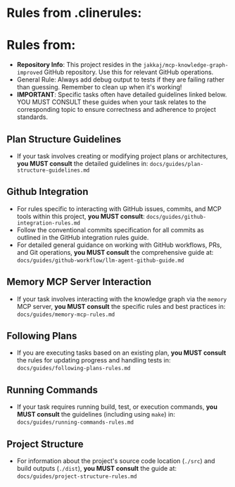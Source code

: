 # Rules from .clinerules:
# Rules from:

- **Repository Info**: This project resides in the `jakkaj/mcp-knowledge-graph-improved` GitHub repository. Use this for relevant GitHub operations.
- General Rule: Always add debug output to tests if they are failing rather than guessing. Remember to clean up when it's working!
- **IMPORTANT**: Specific tasks often have detailed guidelines linked below. YOU MUST CONSULT these guides when your task relates to the corresponding topic to ensure correctness and adherence to project standards.

## Plan Structure Guidelines
- If your task involves creating or modifying project plans or architectures, **you MUST consult** the detailed guidelines in: `docs/guides/plan-structure-guidelines.md`

## Github Integration
- For rules specific to interacting with GitHub issues, commits, and MCP tools within this project, **you MUST consult**: `docs/guides/github-integration-rules.md`
- Follow the conventional commits specification for all commits as outlined in the GitHub integration rules guide.
- For detailed general guidance on working with GitHub workflows, PRs, and Git operations, **you MUST consult** the comprehensive guide at: `docs/guides/github-workflow/llm-agent-github-guide.md`

## Memory MCP Server Interaction
- If your task involves interacting with the knowledge graph via the `memory` MCP server, **you MUST consult** the specific rules and best practices in: `docs/guides/memory-mcp-rules.md`

## Following Plans
- If you are executing tasks based on an existing plan, **you MUST consult** the rules for updating progress and handling tests in: `docs/guides/following-plans-rules.md`

## Running Commands
- If your task requires running build, test, or execution commands, **you MUST consult** the guidelines (including using `make`) in: `docs/guides/running-commands-rules.md`

## Project Structure
- For information about the project's source code location (`./src`) and build outputs (`./dist`), **you MUST consult** the guide at: `docs/guides/project-structure-rules.md`